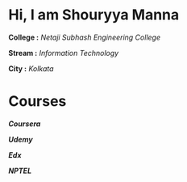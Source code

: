 # Hi, I am Shouryya Manna

**College :** *Netaji Subhash Engineering College*

**Stream :** *Information Technology*

**City :** *Kolkata*


# Courses

***Coursera***

***Udemy***

***Edx***

***NPTEL***
